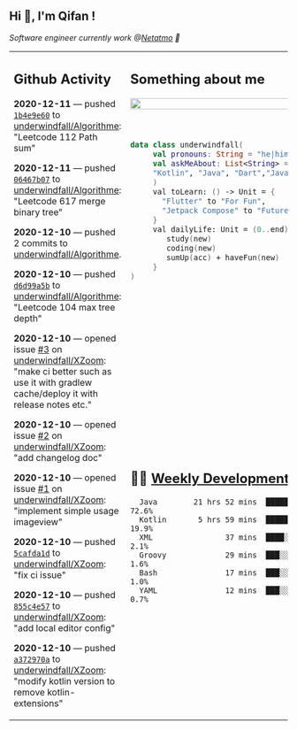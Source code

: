 <h2> Hi 👋, I'm Qifan ! </h2>
<p><em>Software engineer currently work @<a href="https://www.netatmo.com">Netatmo</a> 🔭
</em></p>
<table><tr><td valign="top" rowspan="2">

 ## Github Activity
 <!-- githubActivity starts -->
  **2020-12-11** — pushed [`1b4e9e60`](https://api.github.com/repos/underwindfall/Algorithme/commits/1b4e9e607df4676bd501c188e46d72b4104bd2b7) to [underwindfall/Algorithme](https://api.github.com/repos/underwindfall/Algorithme): "Leetcode 112 Path sum"

  **2020-12-11** — pushed [`06467b07`](https://api.github.com/repos/underwindfall/Algorithme/commits/06467b07625dd5937d7db47814d24241ec40fbd5) to [underwindfall/Algorithme](https://api.github.com/repos/underwindfall/Algorithme): "Leetcode 617 merge binary tree"

  **2020-12-10** — pushed 2 commits to [underwindfall/Algorithme](https://api.github.com/repos/underwindfall/Algorithme).

  **2020-12-10** — pushed [`d6d99a5b`](https://api.github.com/repos/underwindfall/Algorithme/commits/d6d99a5b8086d3e83c2e48f32f9ea2400c543a43) to [underwindfall/Algorithme](https://api.github.com/repos/underwindfall/Algorithme): "Leetcode 104 max tree depth"

  **2020-12-10** — opened issue [#3](https://api.github.com/repos/underwindfall/XZoom/issues/3) on [underwindfall/XZoom](https://api.github.com/repos/underwindfall/XZoom): "make ci better such as use it with gradlew cache/deploy it with release notes etc."

  **2020-12-10** — opened issue [#2](https://api.github.com/repos/underwindfall/XZoom/issues/2) on [underwindfall/XZoom](https://api.github.com/repos/underwindfall/XZoom): "add changelog doc"

  **2020-12-10** — opened issue [#1](https://api.github.com/repos/underwindfall/XZoom/issues/1) on [underwindfall/XZoom](https://api.github.com/repos/underwindfall/XZoom): "implement simple usage imageview"

  **2020-12-10** — pushed [`5cafda1d`](https://api.github.com/repos/underwindfall/XZoom/commits/5cafda1dec4b5c8af5fd36deca95f67422dc29c8) to [underwindfall/XZoom](https://api.github.com/repos/underwindfall/XZoom): "fix ci issue"

  **2020-12-10** — pushed [`855c4e57`](https://api.github.com/repos/underwindfall/XZoom/commits/855c4e57a0e124abc941defbfd185eef946b879a) to [underwindfall/XZoom](https://api.github.com/repos/underwindfall/XZoom): "add local editor config"

  **2020-12-10** — pushed [`a372970a`](https://api.github.com/repos/underwindfall/XZoom/commits/a372970ab4314e3eaf5c6ea69503618de2c1e451) to [underwindfall/XZoom](https://api.github.com/repos/underwindfall/XZoom): "modify kotlin version to remove kotlin-extensions"
 <!-- githubActivity ends -->
 </td><td valign="top">

 ## Something about me
 <!-- profile starts -->
 <a href="https://github.com/underwindfall" width="100%">
  <img src="https://github-readme-stats.vercel.app/api?username=underwindfall&show_icons=true&count_private=true&theme=graywhite" width="100%"/>
 </a>
 <br/>
 <br/>
 <br/>
 
 ```kotlin
 data class underwindfall(
      val pronouns: String = "he|him",
      val askMeAbout: List<String> = listOf(
      "Kotlin", "Java", "Dart","Javascript", "Typescript"
      )
      val toLearn: () -> Unit = {
        "Flutter" to "For Fun",
        "Jetpack Compose" to "Future"
      }
      val dailyLife: Unit = (0..end).reduce { acc, new ->	
         study(new)	
         coding(new)	
         sumUp(acc) + haveFun(new)	
      }
 )
 ```
 <!-- profile ends -->
 </td></tr><tr><td valign="top">

 ## 🏊‍♂️ <a href="https://gist.github.com/underwindfall/377ee88ba1fabd1e93516e48ca9c61eb" target="_blank">Weekly Development Breakdown</a>
  <!-- codeTime starts -->
  ```text
    Java        21 hrs 52 mins  █████████████████████░░░  72.6%
    Kotlin       5 hrs 59 mins  ████████░░░░░░░░░░░░░░░░  19.9%
    XML                37 mins  ████░░░░░░░░░░░░░░░░░░░░   2.1%
    Groovy             29 mins  ███░░░░░░░░░░░░░░░░░░░░░   1.6%
    Bash               17 mins  ███░░░░░░░░░░░░░░░░░░░░░   1.0%
    YAML               12 mins  ███░░░░░░░░░░░░░░░░░░░░░   0.7%
  ```
  <!-- codeTime starts -->
  </td></tr></table>